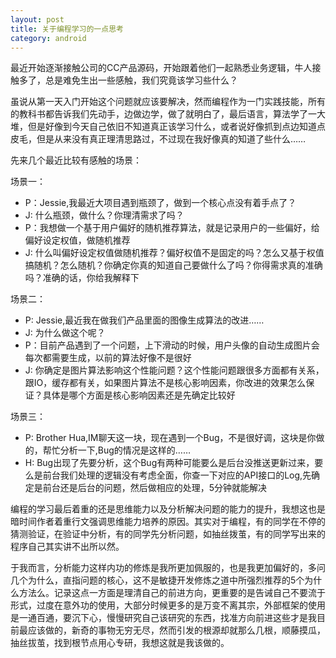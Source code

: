 ```yaml
---
layout: post
title: 关于编程学习的一点思考
category: android
---
```


最近开始逐渐接触公司的CC产品源码，开始跟着他们一起熟悉业务逻辑，牛人接触多了，总是难免生出一些感触，我们究竟该学习些什么？

虽说从第一天入门开始这个问题就应该要解决，然而编程作为一门实践技能，所有的教科书都告诉我们先动手，边做边学，做了就明白了，最后语言，算法学了一大堆，但是好像到今天自己依旧不知道真正该学习什么，或者说好像抓到点边知道点皮毛，但是从来没有真正理清思路过，不过现在我好像真的知道了些什么……

先来几个最近比较有感触的场景：

场景一：

* P：Jessie,我最近大项目遇到瓶颈了，做到一个核心点没有着手点了？      
* J: 什么瓶颈，做什么？你理清需求了吗？      
* P：我想做一个基于用户偏好的随机推荐算法，就是记录用户的一些偏好，给偏好设定权值，做随机推荐       
* J: 什么叫偏好设定权值做随机推荐？偏好权值不是固定的吗？怎么又基于权值搞随机？怎么随机？你确定你真的知道自己要做什么了吗？你得需求真的准确吗？准确的话，你给我解释下


场景二：

* P: Jessie,最近我在做我们产品里面的图像生成算法的改进……      
* J: 为什么做这个呢？
* P：目前产品遇到了一个问题，上下滑动的时候，用户头像的自动生成图片会每次都需要生成，以前的算法好像不是很好       
* J: 你确定是图片算法影响这个性能问题？这个性能问题跟很多方面都有关系，跟IO，缓存都有关，如果图片算法不是核心影响因素，你改进的效果怎么保证？具体是哪个方面是核心影响因素还是先确定比较好

场景三：

*  P: Brother Hua,IM聊天这一块，现在遇到一个Bug，不是很好调，这块是你做的，帮忙分析一下,Bug的情况是这样的……        
*  H: Bug出现了先要分析，这个Bug有两种可能要么是后台没推送更新过来，要么是前台我们处理的逻辑没有考虑全面，你查一下对应的API接口的Log,先确定是前台还是后台的问题，然后做相应的处理，5分钟就能解决

编程的学习最后着重的还是思维能力以及分析解决问题的能力的提升，我想这也是暗时间作者着重行文强调思维能力培养的原因。其实对于编程，有的同学在不停的猜测验证，在验证中分析，有的同学先分析问题，如抽丝拨茧，有的同学写出来的程序自己其实讲不出所以然。

于我而言，分析能力这样内功的修炼是我所更加佩服的，也是我更加偏好的，多问几个为什么，直指问题的核心，这不是敏捷开发修炼之道中所强烈推荐的5个为什么方法么。记录这点一方面是理清自己的前进方向，更重要的是告诫自己不要流于形式，过度在意外功的使用，大部分时候更多的是万变不离其宗，外部框架的使用是一通百通，要沉下心，慢慢研究自己该研究的东西，找准方向前进这些才是我目前最应该做的，新奇的事物无穷无尽，然而引发的根源却就那么几根，顺藤摸瓜，抽丝拔茧，找到根节点用心专研，我想这就是我该做的。
